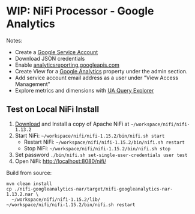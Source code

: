 # WIP: NiFi Processor - Google Analytics

Notes:

- Create a [Google Service Account]
- Download JSON credentials
- Enable [analyticsreporting.googleapis.com]
- Create View for a [Google Analytics] property under the admin section.
- Add service account email address as a user under "View Access Management"
- Explore metrics and dimensions with [UA Query Explorer]


[UA Query Explorer]: https://ga-dev-tools.web.app/query-explorer/
[Google Analytics]: https://analytics.google.com/
[Google Service Account]: https://console.cloud.google.com/projectselector2/iam-admin/serviceaccounts?supportedpurview=project
[analyticsreporting.googleapis.com]: https://console.cloud.google.com/apis/api/analyticsreporting.googleapis.com/overview


## Test on Local NiFi Install

1) [Download](https://nifi.apache.org/download.html) and Install a copy of Apache NiFi at `~/workspace/nifi/nifi-1.13.2`
2) Start NiFi: `~/workspace/nifi/nifi-1.15.2/bin/nifi.sh start`
    - Restart NiFi: `~/workspace/nifi/nifi-1.15.2/bin/nifi.sh restart`
    - Stop NiFi: `~/workspace/nifi/nifi-1.15.2/bin/nifi.sh stop`
3) Set password `./bin/nifi.sh set-single-user-credentials user test`
4) Open NiFi: [http://localhost:8080/nifi/](http://localhost:8080/nifi/)

Build from source:
```shell
mvn clean install
cp ./nifi-googleanalytics-nar/target/nifi-googleanalytics-nar-1.13.2.nar \
  ~/workspace/nifi/nifi-1.15.2/lib/
~/workspace/nifi/nifi-1.15.2/bin/nifi.sh restart
```
